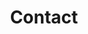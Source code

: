---
title: "Contact"
description : "Please follow us on the platforms."

office:
  title: "联系我们！"
  mobile: "6462508213"
  email: "idyllicragdoll@email.com"
  instagram: "Instagram: idyllic_ragdoll"
  xiaohongshu: "小红书: Idyllic西雅图布偶猫舍"
  wechat: "微信号: idyllic_ragdoll"
  location : "Bellevue, WA"
  content : "Even though we located in Seattle, We offer free delivery (with Nanny) to Seattle, WA/Portland, OR/Vancouver, BC/Boston, MA, We can also deliver to other states for extra costs."

# opennig hour
# opennig_hour:
#   title : "Opening Hours"
#   day_time:
#     - "Monday: 9:00 – 19:00"
#     - "Tuesday: 9:00 – 19:00"
#     - "Wednesday: 9:00 – 19:00"
#     - "Thursday: 9:00 – 19:00"
#     - "Friday: 9:00 – 19:00"
#     - "Saturday: 9:00 – 19:00"
#     - "sunday: 9:00 – 19:00"
    
draft: false
---